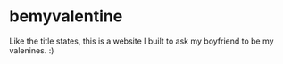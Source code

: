 # bemyvalentine

Like the title states, this is a website I built to ask my boyfriend to be my valenines. :)
